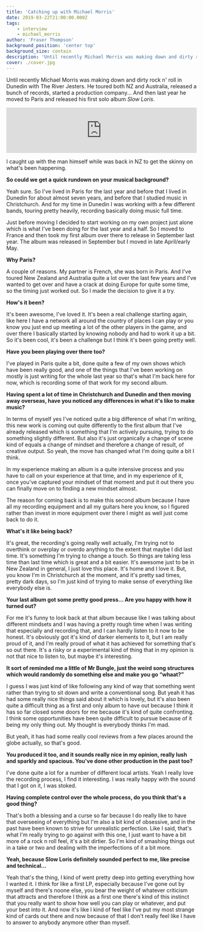```yaml
---
title: 'Catching up with Michael Morris'
date: 2019-03-22T21:00:00.000Z
tags:
    - interview
    - michael_morris
author: 'Fraser Thompson'
background_position: 'center top'
background_size: contain
description: 'Until recently Michael Morris was making down and dirty rock n'' roll in Dunedin with The River Jesters. He toured both NZ and Australia, released a bunch of records, started a production company... And then last year he moved to Paris and released his first solo album *Slow Loris*. I caught up with the man himself while was back in NZ to get the skinny on what''s been happening.'
cover: ./cover.jpg
---
```



Until recently Michael Morris was making down and dirty rock n' roll in Dunedin with The River Jesters. He toured both NZ and Australia, released a bunch of records, started a production company... And then last year he moved to Paris and released his first solo album *Slow Loris*. 

<p><iframe style="border: 0; width: 100%; height: 120px;" src="https://bandcamp.com/EmbeddedPlayer/album=555398865/size=large/bgcol=ffffff/linkcol=0687f5/tracklist=false/artwork=small/transparent=true/" seamless><a href="http://michaelmorrisnz.bandcamp.com/album/slow-loris">Slow Loris by Michael Morris NZ</a></iframe></p>

I caught up with the man himself while was back in NZ to get the skinny on what's been happening.



**So could we get a quick rundown on your musical background?**

Yeah sure. So I've lived in Paris for the last year and before that I lived in Dunedin for about almost seven years, and before that I studied music in Christchurch. And for my time in Dunedin I was working with a few different bands, touring pretty heavily, recording basically doing music full time.

Just before moving I decided to start working on my own project just alone which is what I've been doing for the last year and a half. So I moved to France and then took my first album over there to release in September last year. The album was released in September but I moved in late April/early May.

**Why Paris?**

A couple of reasons. My partner is French, she was born in Paris. And I've toured New Zealand and Australia quite a lot over the last few years and I've wanted to get over and have a crack at doing Europe for quite some time, so the timing just worked out. So I made the decision to give it a try.

**How's it been?**

It's been awesome, I've loved it. It's been a real challenge starting again, like here I have a network all around the country of places I can play or you know you just end up meeting a lot of the other players in the game, and over there I basically started by knowing nobody and had to work it up a bit. So it's been cool, it's been a challenge but I think it's been going pretty well.

**Have you been playing over there too?**

I've played in Paris quite a bit, done quite a few of my own shows which have been really good, and one of the things that I've been working on mostly is just writing for the whole last year so that's what I'm back here for now, which is recording some of that work for my second album.

**Having spent a lot of time in Christchurch and Dunedin and then moving away overseas, have you noticed any differences in what it's like to make music?**

In terms of myself yes I've noticed quite a big difference of what I'm writing, this new work is coming out quite differently to the first album that I've already released which is something that I'm actively pursuing, trying to do something slightly different. But also it's just organically a change of scene kind of equals a change of mindset and therefore a change of result, of creative output. So yeah, the move has changed what I'm doing quite a bit I think.

In my experience making an album is a quite intensive process and you have to call on your experience at that time, and in my experience of it, once you've captured your mindset of that moment and put it out there you can finally move on to finding a new mindset almost.

The reason for coming back is to make this second album because I have all my recording equipment and all my guitars here you know, so I figured rather than invest in more equipment over there I might as well just come back to do it.

**What's it like being back?**

It's great, the recording's going really well actually, I'm trying not to overthink or overplay or overdo anything to the extent that maybe I did last time. It's something I'm trying to change a touch. So things are taking less time than last time which is great and a bit easier. It's awesome just to be in New Zealand in general, I just love this place. It's home and I love it. But, you know I'm in Christchurch at the moment, and it's pretty sad times, pretty dark days, so I'm just kind of trying to make sense of everything like everybody else is.

**Your last album got some pretty good press... Are you happy with how it turned out?**

For me it's funny to look back at that album because like I was talking about different mindsets and I was having a pretty rough time when I was writing that especially and recording that, and I can hardly listen to it now to be honest. It's obviously got it's kind of darker elements to it, but I am really proud of it, and I'm really proud of what it has achieved for something that's so out there. It's a risky or a experimental kind of thing that in my opinion is not that nice to listen to, but maybe it's interesting.

**It sort of reminded me a little of Mr Bungle, just the weird song structures which would randomly do something else and make you go “whaat?”**

I guess I was just kind of like following any kind of way that something went rather than trying to sit down and write a conventional song. But yeah it has had some really nice things said about it which is lovely, but it's also been quite a difficult thing as a first and only album to have out because I think it has so far closed some doors for me because it's kind of quite confronting. I think some opportunities have been quite difficult to pursue because of it being my only thing out. My thought is everybody thinks I'm mad.

But yeah, it has had some really cool reviews from a few places around the globe actually, so that's good.

**You produced it too, and it sounds really nice in my opinion, really lush and sparkly and spacious. You've done other production in the past too?**

I've done quite a lot for a number of different local artists. Yeah I really love the recording process, I find it interesting. I was really happy with the sound that I got on it, I was stoked.

**Having complete control over the whole process, do you think that's a good thing?**

That's both a blessing and a curse so far because I do really like to have that overseeing of everything but I'm also a bit kind of obsessive, and in the past have been known to strive for unrealistic perfection. Like I said, that's what I'm really trying to go against with this one, I just want to have a bit more of a rock n roll feel, it's a bit dirtier. So I'm kind of smashing things out in a take or two and dealing with the imperfections of it a bit more.

**Yeah, because Slow Loris definitely sounded perfect to me, like precise and technical...**

Yeah that's the thing, I kind of went pretty deep into getting everything how I wanted it. I think for like a first LP, especially because I've gone out by myself and there's noone else, you bear the weight of whatever criticism that attracts and therefore I think as a first one there's kind of this instinct that you really want to show how well you can play or whatever, and put your best into it. And now it's like I kind of feel like I've put my most strange kind of cards out there and now because of that I don't really feel like I have to answer to anybody anymore other than myself.